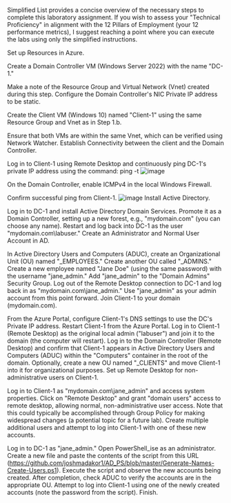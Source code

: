 Simplified List provides a concise overview of the necessary steps to complete this laboratory assignment. If you wish to assess your "Technical Proficiency" in alignment with the 12 Pillars of Employment (your 12 performance metrics), I suggest reaching a point where you can execute the labs using only the simplified instructions.

Set up Resources in Azure.

Create a Domain Controller VM (Windows Server 2022) with the name "DC-1."

Make a note of the Resource Group and Virtual Network (Vnet) created during this step.
Configure the Domain Controller's NIC Private IP address to be static.

Create the Client VM (Windows 10) named "Client-1" using the same Resource Group and Vnet as in Step 1.b.

Ensure that both VMs are within the same Vnet, which can be verified using Network Watcher.
Establish Connectivity between the client and the Domain Controller.

Log in to Client-1 using Remote Desktop and continuously ping DC-1's private IP address using the command: ping -t <ip address>
![image](https://github.com/crisflory/configure-ad/assets/147748310/4dd25fe7-9e0d-4adf-bd42-3029348b6063)

On the Domain Controller, enable ICMPv4 in the local Windows Firewall.

Confirm successful ping from Client-1.
![image](https://github.com/crisflory/configure-ad/assets/147748310/acb20431-cf02-4685-9f13-f757d892771e)
Install Active Directory.

Log in to DC-1 and install Active Directory Domain Services.
Promote it as a Domain Controller, setting up a new forest, e.g., "mydomain.com" (you can choose any name).
Restart and log back into DC-1 as the user "mydomain.com\labuser."
Create an Administrator and Normal User Account in AD.

In Active Directory Users and Computers (ADUC), create an Organizational Unit (OU) named "_EMPLOYEES."
Create another OU called "_ADMINS."
Create a new employee named "Jane Doe" (using the same password) with the username "jane_admin."
Add "jane_admin" to the "Domain Admins" Security Group.
Log out of the Remote Desktop connection to DC-1 and log back in as "mydomain.com\jane_admin."
Use "jane_admin" as your admin account from this point forward.
Join Client-1 to your domain (mydomain.com).

From the Azure Portal, configure Client-1's DNS settings to use the DC's Private IP address.
Restart Client-1 from the Azure Portal.
Log in to Client-1 (Remote Desktop) as the original local admin ("labuser") and join it to the domain (the computer will restart).
Log in to the Domain Controller (Remote Desktop) and confirm that Client-1 appears in Active Directory Users and Computers (ADUC) within the "Computers" container in the root of the domain.
Optionally, create a new OU named "_CLIENTS" and move Client-1 into it for organizational purposes.
Set up Remote Desktop for non-administrative users on Client-1.

Log in to Client-1 as "mydomain.com\jane_admin" and access system properties.
Click on "Remote Desktop" and grant "domain users" access to remote desktop, allowing normal, non-administrative user access.
Note that this could typically be accomplished through Group Policy for making widespread changes (a potential topic for a future lab).
Create multiple additional users and attempt to log into Client-1 with one of these new accounts.

Log in to DC-1 as "jane_admin."
Open PowerShell_ise as an administrator.
Create a new file and paste the contents of the script from this URL (https://github.com/joshmadakor1/AD_PS/blob/master/Generate-Names-Create-Users.ps1).
Execute the script and observe the new accounts being created.
After completion, check ADUC to verify the accounts are in the appropriate OU.
Attempt to log into Client-1 using one of the newly created accounts (note the password from the script).
Finish.
